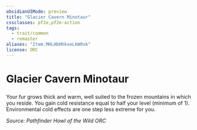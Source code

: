 ```yaml
---
obsidianUIMode: preview
title: "Glacier Cavern Minotaur"
cssclasses: pf2e,pf2e-action
tags:
  - trait/common
  - remaster
aliases: "Item.MHLHbHhkseLkW0sk"
license: ORC
---
```

# Glacier Cavern Minotaur

### 






Your fur grows thick and warm, well suited to the frozen mountains in which you reside. You gain cold resistance equal to half your level (minimum of 1). Environmental cold effects are one step less extreme for you.

*Source: Pathfinder Howl of the Wild*
*ORC*